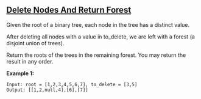 ## [Delete Nodes And Return Forest](https://leetcode.com/problems/delete-nodes-and-return-forest/)

Given the root of a binary tree, each node in the tree has a distinct value.

After deleting all nodes with a value in to_delete, we are left with a forest (a disjoint union of trees).

Return the roots of the trees in the remaining forest. You may return the result in any order.

**Example 1:**

```
Input: root = [1,2,3,4,5,6,7], to_delete = [3,5]
Output: [[1,2,null,4],[6],[7]]
```
